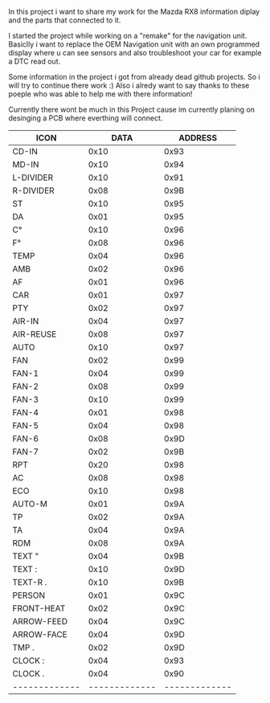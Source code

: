 In this project i want to share my work for the Mazda RX8 information diplay and the parts that connected to it.

I started the project while working on a "remake" for the navigation unit. Basiclly i want to replace the OEM Navigation unit with an own programmed display where u can see sensors and also troubleshoot your car for example a DTC read out.

Some information in the project i got from already dead github projects. So i will try to continue there work :) Also i alredy want to say thanks to these poeple who was able to help me with there information! 


Currently there wont be much in this Project cause im currently planing on desinging a PCB where everthing will connect. 






| ICON | DATA | ADDRESS |
| ------------- | ------------- | ------------- |
| CD-IN | 0x10 | 0x93 |
| MD-IN | 0x10 | 0x94 |
| L-DIVIDER | 0x10 | 0x91 |
| R-DIVIDER | 0x08 | 0x9B |
| ST | 0x10 | 0x95 |
| DA | 0x01 | 0x95 |
| C° | 0x10 | 0x96 |
| F° | 0x08 | 0x96 |
| TEMP | 0x04 | 0x96 |
| AMB | 0x02 | 0x96 |
| AF | 0x01 | 0x96 |
| CAR | 0x01 | 0x97 |
| PTY | 0x02 | 0x97 |
|  AIR-IN | 0x04 | 0x97 |
| AIR-REUSE | 0x08 | 0x97 |
| AUTO | 0x10 | 0x97 |
| FAN | 0x02 | 0x99 |
| FAN-1 | 0x04 | 0x99 |
| FAN-2 | 0x08 | 0x99 |
| FAN-3 | 0x10 | 0x99 |
| FAN-4 | 0x01 | 0x98 |
| FAN-5 | 0x04 | 0x98 |
| FAN-6 | 0x08 | 0x9D |
| FAN-7 | 0x02 | 0x9B |
| RPT | 0x20 | 0x98 |
| AC | 0x08 | 0x98 |
| ECO | 0x10 | 0x98 |
| AUTO-M | 0x01 | 0x9A |
| TP | 0x02 | 0x9A |
| TA | 0x04 | 0x9A |
| RDM | 0x08 | 0x9A |
| TEXT " | 0x04 | 0x9B |
| TEXT : | 0x10 | 0x9D |
| TEXT-R . | 0x10 | 0x9B |
| PERSON | 0x01 | 0x9C |
| FRONT-HEAT | 0x02 | 0x9C |
| ARROW-FEED | 0x04 | 0x9C |
| ARROW-FACE | 0x04 | 0x9D |
| TMP . | 0x02 | 0x9D |
| CLOCK : | 0x04 | 0x93 |
| CLOCK . | 0x04 | 0x90 |
| ------------- | ------------- | ------------- |

















